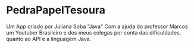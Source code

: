# PedraPapelTesoura
Um App criado por Juliana Soba "Java"
Com a ajuda do professor Marcos um Youtuber Brasileiro e dos meus colegas por conta das dificuldades, quanto ao API e a linguagem Java.
